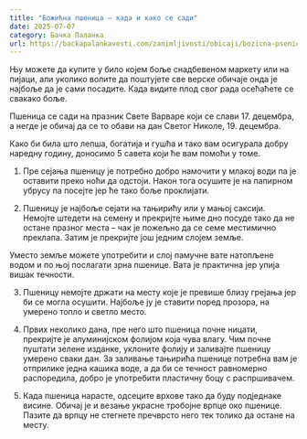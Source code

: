 ```yaml
---
title: "Божићна пшеница – када и како се сади"
date: 2025-07-07
category: Бачка Паланка
url: https://backapalankavesti.com/zanimljivosti/obicaji/bozicna-psenica-kada-i-kako-se-sadi2/
---
```


Њу можете да купите у било којем боље снадбевеном маркету или на пијаци, али уколико волите да поштујете све верске обичаје онда је најбоље да је сами посадите. Када видите плод свог рада осећаћете се свакако боље.

Пшеница се сади на празник Свете Варваре који се слави 17. децембра, а негде је обичај да се то обави на дан Светог Николе, 19. децембра.

Како би била што лепша, богатија и гушћа и тако вам осигурала добру наредну годину, доносимо 5 савета који ће вам помоћи у томе.

1. Пре сејања пшеницу је потребно добро намочити у млакој води па је оставити преко ноћи да одстоји. Након тога осушите је на папирном убрусу па посејте јер ће тако боље проклијати.

2. Пшеницу је најбоље сејати на тањирићу или у мањој саксији. Немојте штедети на семену и прекријте њиме дно посуде тако да не остане празног места – чак је пожељно да се семе местимично преклапа. Затим је прекријте још једним слојем земље.

Уместо земље можете употребити и слој памучне вате натопљене водом и по њој послагати зрна пшенице. Вата је практична јер упија вишак течности.

3. Пшеницу немојте држати на месту које је превише близу грејања јер би се могла осушити. Најбоље ју је ставити поред прозора, на умерено топло и светло место.

4. Првих неколико дана, пре него што пшеница почне ницати, прекријте је алуминијском фолијом која чува влагу. Чим почне пуштати зелене изданке, уклоните фолију и заливајте пшеницу умерено сваки дан. За заливање тањирића пшенице потребна вам је отприлике једна кашика воде, а да би се течност равномерно распоредила, добро је употребити пластичну боцу с распршивачем.

5. Када пшеница нарасте, одсеците врхове тако да буду подједнаке висине. Обичај је и везање украсне тробојне врпце око пшенице. Пазите да врпцу не стегнете пречврсто него тек толико да остане на месту.
